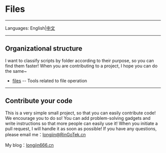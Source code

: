 # Files

------

Languages: English|[中文](README_Simplified_Chinese)

------

## Organizational structure

I want to classify scripts by folder according to their purpose, so you can find them faster!
When you are contributing to a project, I hope you can do the same~

- [files](files/) -- Tools related to file operation

------

## Contribute your code

This is a very simple small project, so that you can easily contribute code! We encourage you to do so!
You can add problem-solving gadgets and write instructions so that more people can easily use it!
When you initiate a pull request, I will handle it as soon as possible!
If you have any questions, please email me：longjin@RinGoTek.cn

My blog：[longjin666.cn](https://longjin666.cn)
